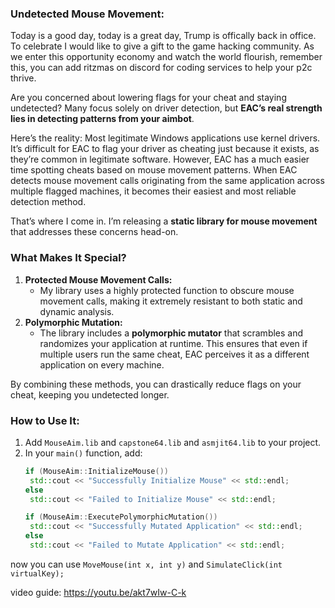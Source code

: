 ### **Undetected Mouse Movement:**
Today is a good day, today is a great day, Trump is offically back in office. To celebrate I would like to give a gift to the game hacking community. As we enter this opportunity economy and watch the world flourish, remember this, you can add ritzmas on discord for coding services to help your p2c thrive.

Are you concerned about lowering flags for your cheat and staying undetected? Many focus solely on driver detection, but **EAC’s real strength lies in detecting patterns from your aimbot**. 

Here’s the reality: Most legitimate Windows applications use kernel drivers. It’s difficult for EAC to flag your driver as cheating just because it exists, as they’re common in legitimate software. However, EAC has a much easier time spotting cheats based on mouse movement patterns. When EAC detects mouse movement calls originating from the same application across multiple flagged machines, it becomes their easiest and most reliable detection method.

That’s where I come in. I’m releasing a **static library for mouse movement** that addresses these concerns head-on.

### **What Makes It Special?**
1. **Protected Mouse Movement Calls:** 
   - My library uses a highly protected function to obscure mouse movement calls, making it extremely resistant to both static and dynamic analysis.
2. **Polymorphic Mutation:**
   - The library includes a **polymorphic mutator** that scrambles and randomizes your application at runtime. This ensures that even if multiple users run the same cheat, EAC perceives it as a different application on every machine.

By combining these methods, you can drastically reduce flags on your cheat, keeping you undetected longer.

### **How to Use It:**
1. Add `MouseAim.lib` and `capstone64.lib` and `asmjit64.lib` to your project.
2. In your `main()` function, add:
   ```cpp
   if (MouseAim::InitializeMouse())
	std::cout << "Successfully Initialize Mouse" << std::endl;
   else
	std::cout << "Failed to Initialize Mouse" << std::endl;

   if (MouseAim::ExecutePolymorphicMutation())
	std::cout << "Successfully Mutated Application" << std::endl;
   else
	std::cout << "Failed to Mutate Application" << std::endl;
   ```
now you can use `MoveMouse(int x, int y)` and `SimulateClick(int virtualKey);`

video guide: https://youtu.be/akt7wIw-C-k
